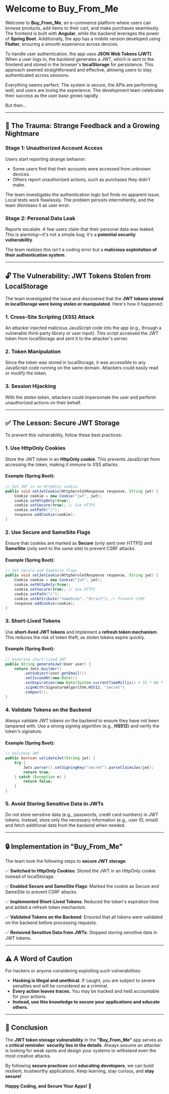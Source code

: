 # Welcome to Buy_From_Me

Welcome to **Buy_From_Me**, an e-commerce platform where users can browse products, add items to their cart, and make purchases seamlessly. The frontend is built with **Angular**, while the backend leverages the power of **Spring Boot**. Additionally, the app has a mobile version developed using **Flutter**, ensuring a smooth experience across devices.

To handle user authentication, the app uses **JSON Web Tokens (JWT)**. When a user logs in, the backend generates a JWT, which is sent to the frontend and stored in the browser's **localStorage** for persistence. This approach seemed straightforward and effective, allowing users to stay authenticated across sessions.

Everything seems perfect. The system is secure, the APIs are performing well, and users are loving the experience. The development team celebrates their success as the user base grows rapidly.

But then...

---

## 🚨 The Trauma: Strange Feedback and a Growing Nightmare

### Stage 1: Unauthorized Account Access
Users start reporting strange behavior:

- Some users find that their accounts were accessed from unknown devices.
- Others report unauthorized actions, such as purchases they didn’t make.

The team investigates the authentication logic but finds no apparent issue. Local tests work flawlessly. The problem persists intermittently, and the team dismisses it as user error.

### Stage 2: Personal Data Leak
Reports escalate. A few users claim that their personal data was leaked. This is alarming—it's not a simple bug; it's a **potential security vulnerability**.

The team realizes this isn't a coding error but a **malicious exploitation of their authentication system**.

---

## 🔓 The Vulnerability: JWT Tokens Stolen from LocalStorage
The team investigated the issue and discovered that the **JWT tokens stored in localStorage were being stolen or manipulated**. Here's how it happened:

### **1. Cross-Site Scripting (XSS) Attack**
An attacker injected malicious JavaScript code into the app (e.g., through a vulnerable third-party library or user input). This script accessed the JWT token from localStorage and sent it to the attacker's server.

### **2. Token Manipulation**
Since the token was stored in localStorage, it was accessible to any JavaScript code running on the same domain. Attackers could easily read or modify the token.

### **3. Session Hijacking**
With the stolen token, attackers could impersonate the user and perform unauthorized actions on their behalf.

---

## ✅ The Lesson: Secure JWT Storage
To prevent this vulnerability, follow these best practices:

### **1. Use HttpOnly Cookies**
Store the JWT token in an **HttpOnly cookie**. This prevents JavaScript from accessing the token, making it immune to XSS attacks.

#### Example (Spring Boot):
```java
// Set JWT in an HttpOnly cookie
public void setJwtCookie(HttpServletResponse response, String jwt) {
    Cookie cookie = new Cookie("jwt", jwt);
    cookie.setHttpOnly(true);
    cookie.setSecure(true); // Use HTTPS
    cookie.setPath("/");
    response.addCookie(cookie);
}
```

### **2. Use Secure and SameSite Flags**
Ensure that cookies are marked as **Secure** (only sent over HTTPS) and **SameSite** (only sent to the same site) to prevent CSRF attacks.

#### Example (Spring Boot):
```java
// Set Secure and SameSite flags
public void setJwtCookie(HttpServletResponse response, String jwt) {
    Cookie cookie = new Cookie("jwt", jwt);
    cookie.setHttpOnly(true);
    cookie.setSecure(true); // Use HTTPS
    cookie.setPath("/");
    cookie.setAttribute("SameSite", "Strict"); // Prevent CSRF
    response.addCookie(cookie);
}
```

### **3. Short-Lived Tokens**
Use **short-lived JWT tokens** and implement a **refresh token mechanism**. This reduces the risk of token theft, as stolen tokens expire quickly.

#### Example (Spring Boot):
```java
// Generate short-lived JWT
public String generateJwt(User user) {
    return Jwts.builder()
        .setSubject(user.getEmail())
        .setIssuedAt(new Date())
        .setExpiration(new Date(System.currentTimeMillis() + 15 * 60 * 1000)) // 15 minutes
        .signWith(SignatureAlgorithm.HS512, "secret")
        .compact();
}
```

### **4. Validate Tokens on the Backend**
Always validate JWT tokens on the backend to ensure they have not been tampered with. Use a strong signing algorithm (e.g., **HS512**) and verify the token's signature.

#### Example (Spring Boot):
```java
// Validate JWT
public boolean validateJwt(String jwt) {
    try {
        Jwts.parser().setSigningKey("secret").parseClaimsJws(jwt);
        return true;
    } catch (Exception e) {
        return false;
    }
}
```

### **5. Avoid Storing Sensitive Data in JWTs**
Do not store sensitive data (e.g., passwords, credit card numbers) in JWT tokens. Instead, store only the necessary information (e.g., user ID, email) and fetch additional data from the backend when needed.

---

## 🔒 Implementation in "Buy_From_Me"
The team took the following steps to **secure JWT storage**:

✅ **Switched to HttpOnly Cookies**: Stored the JWT in an HttpOnly cookie instead of localStorage.

✅ **Enabled Secure and SameSite Flags**: Marked the cookie as Secure and SameSite to prevent CSRF attacks.

✅ **Implemented Short-Lived Tokens**: Reduced the token's expiration time and added a refresh token mechanism.

✅ **Validated Tokens on the Backend**: Ensured that all tokens were validated on the backend before processing requests.

✅ **Removed Sensitive Data from JWTs**: Stopped storing sensitive data in JWT tokens.

---

## ⚠️ A Word of Caution
For hackers or anyone considering exploiting such vulnerabilities:

- **Hacking is illegal and unethical.** If caught, you are subject to severe penalties and will be considered as a criminal.
- **Every action leaves traces.** You may be tracked and held accountable for your actions.
- **Instead, use this knowledge to secure your applications and educate others.**

---

## 🎯 Conclusion
The **JWT token storage vulnerability** in the **"Buy_From_Me"** app serves as a **critical reminder**: **security lies in the details**. Always assume an attacker is looking for weak spots and design your systems to withstand even the most creative attacks.

By following **secure practices** and **educating developers**, we can build resilient, trustworthy applications. Keep learning, stay curious, and **stay secure!**

**Happy Coding, and Secure Your Apps!** 🚀

